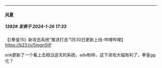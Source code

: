 
*****

####  风夏  
##### 1392#       发表于 2024-1-26 17:33

【《拳皇15》新攻击系统“推进打击”1月30日更新上线-哔哩哔哩】 https://b23.tv/5mgnStP

snk更新了一个看上去相当逆天的系统，adv粉碎，这下进攻大幅有利了，拳皇gg化？

